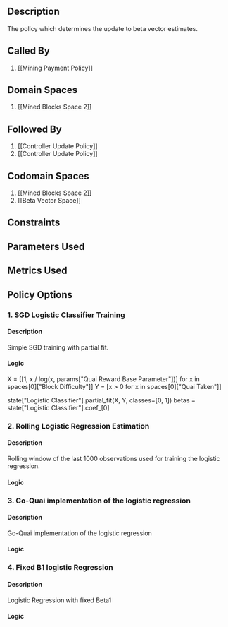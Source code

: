 ## Description

The policy which determines the update to beta vector estimates.
## Called By
1. [[Mining Payment Policy]]
## Domain Spaces
1. [[Mined Blocks Space 2]]
## Followed By
1. [[Controller Update Policy]]
2. [[Controller Update Policy]]
## Codomain Spaces
1. [[Mined Blocks Space 2]]
2. [[Beta Vector Space]]
## Constraints
## Parameters Used
## Metrics Used
## Policy Options
### 1. SGD Logistic Classifier Training
#### Description
Simple SGD training with partial fit.
#### Logic
X = [[1, x / log(x, params["Quai Reward Base Parameter"])] for x in spaces[0]["Block Difficulty"]]
Y = [x > 0 for x in spaces[0]["Quai Taken"]]

state["Logistic Classifier"].partial_fit(X, Y, classes=[0, 1])
betas = state["Logistic Classifier"].coef_[0]

### 2. Rolling Logistic Regression Estimation
#### Description
Rolling window of the last 1000 observations used for training the logistic regression.
#### Logic


### 3. Go-Quai implementation of the logistic regression
#### Description
Go-Quai implementation of the logistic regression
#### Logic


### 4. Fixed B1 logistic Regression
#### Description
Logistic Regression with fixed Beta1
#### Logic


